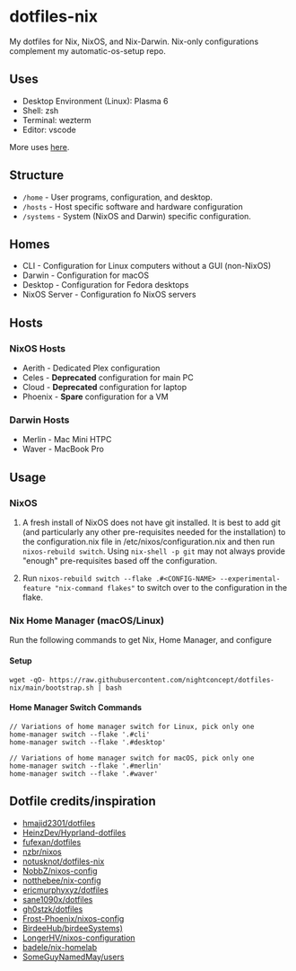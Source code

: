 # dotfiles-nix

My dotfiles for Nix, NixOS, and Nix-Darwin. Nix-only configurations complement my automatic-os-setup repo.

## Uses
- Desktop Environment (Linux): Plasma 6
- Shell: zsh
- Terminal: wezterm
- Editor: vscode

More uses [here](https://www.solivan.dev/blog/uses/).

## Structure
- `/home` - User programs, configuration, and desktop.
- `/hosts` - Host specific software and hardware configuration
- `/systems` - System (NixOS and Darwin) specific configuration.

## Homes
- CLI - Configuration for Linux computers without a GUI (non-NixOS)
- Darwin - Configuration for macOS
- Desktop - Configuration for Fedora desktops
- NixOS Server - Configuration fo NixOS servers

## Hosts
### NixOS Hosts
- Aerith - Dedicated Plex configuration
- Celes - **Deprecated** configuration for main PC
- Cloud - **Deprecated** configuration for laptop
- Phoenix - **Spare** configuration for a VM

### Darwin Hosts
- Merlin - Mac Mini HTPC
- Waver - MacBook Pro

## Usage

### NixOS

1. A fresh install of NixOS does not have git installed. It is best to add git (and particularly any other pre-requisites needed for the installation) to the configuration.nix file in /etc/nixos/configuration.nix and then run `nixos-rebuild switch`. Using `nix-shell -p git` may not always provide "enough" pre-requisites based off the configuration.

2. Run `nixos-rebuild switch --flake .#<CONFIG-NAME> --experimental-feature "nix-command flakes"` to switch over to the configuration in the flake.

### Nix Home Manager (macOS/Linux)

Run the following commands to get Nix, Home Manager, and configure

#### Setup

```shell
wget -qO- https://raw.githubusercontent.com/nightconcept/dotfiles-nix/main/bootstrap.sh | bash
```

#### Home Manager Switch Commands

```shell
// Variations of home manager switch for Linux, pick only one
home-manager switch --flake '.#cli'
home-manager switch --flake '.#desktop'

// Variations of home manager switch for macOS, pick only one
home-manager switch --flake '.#merlin'
home-manager switch --flake '.#waver'
```

## Dotfile credits/inspiration
- [hmajid2301/dotfiles](https://github.com/hmajid2301/dotfiles)
- [HeinzDev/Hyprland-dotfiles](https://github.com/HeinzDev/Hyprland-dotfiles)
- [fufexan/dotfiles](https://github.com/fufexan/dotfiles)
- [nzbr/nixos](https://github.com/nzbr/nixos)
- [notusknot/dotfiles-nix](https://github.com/notusknot/dotfiles-nix)
- [NobbZ/nixos-config](https://github.com/NobbZ/nixos-config)
- [notthebee/nix-config](https://github.com/notthebee/nix-config)
- [ericmurphyxyz/dotfiles](https://github.com/ericmurphyxyz/dotfiles)
- [sane1090x/dotfiles](https://github.com/sane1090x/dotfiles)
- [gh0stzk/dotfiles](https://github.com/gh0stzk/dotfiles)
- [Frost-Phoenix/nixos-config](https://github.com/Frost-Phoenix/nixos-config/tree/main)
- [BirdeeHub/birdeeSystems)](https://github.com/BirdeeHub/birdeeSystems)
- [LongerHV/nixos-configuration](https://github.com/LongerHV/nixos-configuration)
- [badele/nix-homelab](https://github.com/badele/nix-homelab/tree/main?tab=readme-ov-file)
- [SomeGuyNamedMay/users](https://github.com/SomeGuyNamedMay/users)